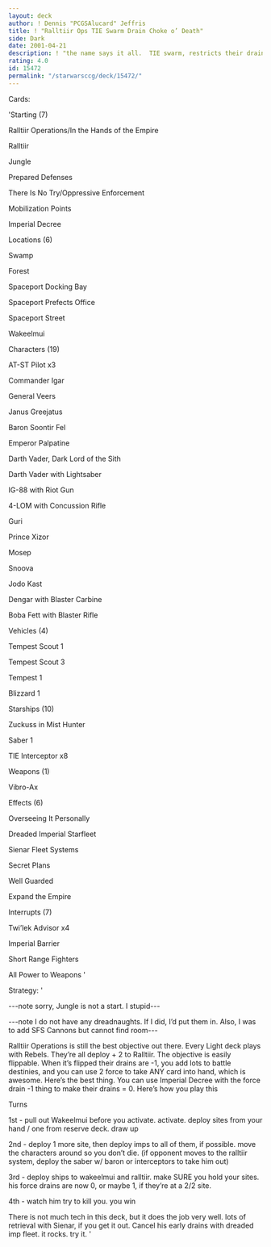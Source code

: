 ```yaml
---
layout: deck
author: ! Dennis "PCGSAlucard" Jeffris
title: ! "Ralltiir Ops TIE Swarm Drain Choke o’ Death"
side: Dark
date: 2001-04-21
description: ! "the name says it all.  TIE swarm, restricts their drains, and causes death."
rating: 4.0
id: 15472
permalink: "/starwarsccg/deck/15472/"
---
```

Cards: 

'Starting (7)


Ralltiir Operations/In the Hands of the Empire

Ralltiir

Jungle

Prepared Defenses

There Is No Try/Oppressive Enforcement

Mobilization Points

Imperial Decree


Locations (6)


Swamp

Forest

Spaceport Docking Bay

Spaceport Prefects Office

Spaceport Street

Wakeelmui


Characters (19)


AT-ST Pilot x3

Commander Igar

General Veers

Janus Greejatus

Baron Soontir Fel

Emperor Palpatine

Darth Vader, Dark Lord of the Sith

Darth Vader with Lightsaber

IG-88 with Riot Gun

4-LOM with Concussion Rifle

Guri

Prince Xizor

Mosep

Snoova

Jodo Kast

Dengar with Blaster Carbine

Boba Fett with Blaster Rifle


Vehicles (4)


Tempest Scout 1

Tempest Scout 3

Tempest 1

Blizzard 1


Starships (10)


Zuckuss in Mist Hunter

Saber 1

TIE Interceptor x8


Weapons (1)


Vibro-Ax


Effects (6)


Overseeing It Personally

Dreaded Imperial Starfleet

Sienar Fleet Systems

Secret Plans

Well Guarded

Expand the Empire


Interrupts (7)


Twi’lek Advisor x4

Imperial Barrier

Short Range Fighters

All Power to Weapons '

Strategy: '

---note  sorry, Jungle is not a start.  I stupid---

---note  I do not have any dreadnaughts.  If I did, I’d put them in.  Also, I was to add SFS Cannons but cannot find room---



Ralltiir Operations is still the best objective out there.  Every Light deck plays with Rebels.  They’re all deploy + 2 to Ralltiir.  The objective is easily flippable.  When it’s flipped their drains are -1, you add lots to battle destinies, and you can use 2 force to take ANY card into hand, which is awesome.  Here’s the best thing.  You can use Imperial Decree with the force drain -1 thing to make their drains = 0.  Here’s how you play this


Turns


1st - pull out Wakeelmui before you activate.  activate.  deploy sites from your hand / one from reserve deck.  draw up


2nd - deploy 1 more site, then deploy imps to all of them, if possible. move the characters around so you don’t die.  (if opponent moves to the ralltiir system, deploy the saber w/ baron or interceptors to take him out)


3rd - deploy ships to wakeelmui and ralltiir.  make SURE you hold your sites.  his force drains are now 0, or maybe 1, if they’re at a 2/2 site.


4th - watch him try to kill you.  you win


There is not much tech in this deck, but it does the job very well.  lots of retrieval with Sienar, if you get it out.  Cancel his early drains with dreaded imp fleet.  it rocks.  try it.   '
